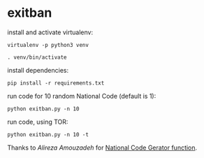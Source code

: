 # exitban


install and activate virtualenv:
```
virtualenv -p python3 venv

. venv/bin/activate
```

install dependencies:
```
pip install -r requirements.txt
```

run code for 10 random National Code (default is 1):
```
python exitban.py -n 10
```

run code, using TOR:
```
python exitban.py -n 10 -t
```


Thanks to *Alireza Amouzadeh* for [National Code Gerator function](https://gist.github.com/Alireza2n/5708c361ca8417dec0f355d8eb51bc2b).